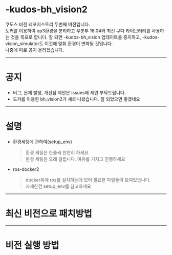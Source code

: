 # -kudos-bh_vision2
쿠도스 비전 레포지스토리 두번째 버전입니다.  
도커를 이용하여 op3환경을 분리하고 우분투 18.04와 최신 쿠다 라이브러리를 사용하는 것을 목표로 합니다.
잘 되면 -kudos-bh_vision 업데이트를 중지하고, -kudos-vision_simulator도 이것에 맞춰 환경이 변화될 것입니다.  
나중에 따로 공지 올리겠습니다.

---

# 공지
 - 버그, 문제 발생, 개선점 제안은 issues에 제안 부탁드립니다.
 - 도커를 이용한 bh_vision2가 새로 나왔습니다. 잘 되었으면 좋겠네요

---

# 설명
- 환경세팅에 관하여(setup_env)
  >환경 세팅은 한줄씩 천천히 하세요  
  >환경 세팅은 오래 걸립니다. 여유를 가지고 진행하세요  

- ros-docker2
  >docker위에 ros를 설치하는데 있어 필요한 파일들이 모여있습니다.  
  >자세한건 setup_env를 참고하세요

---

# 최신 비전으로 패치방법
    
    
---
   
# 비전 실행 방법
